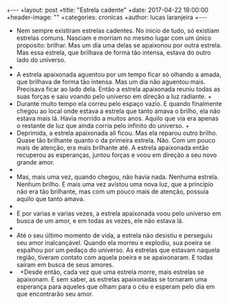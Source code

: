 +--- 
+layout: post 
+title:  "Estrela cadente" 
+date:   2017-04-22 18:00:00 
+header-image: "" 
+categories: cronicas 
+author: lucas laranjeira
+--- 

+ Nem sempre existiram estrelas cadentes. No inicio de tudo, só existiam estrelas comuns. Nasciam e morriam no mesmo lugar com um único proposito: brilhar. Mas um dia uma delas se apaixonou por outra estrela. Mas essa estrela, que brilhava de forma tão intensa, estava do outro lado do universo. 
+  
+ A estrela apaixonada aguentou por um tempo ficar só olhando a amada, que brilhava de forma tão intensa. Mas um dia não aguentou mais. Precisava ficar ao lado dela. Então a estrela apaixonada reuniu todas as suas forças e saiu voando pelo universo em direção a luz radiante. 
+ 
+ Durante muito tempo ela correu pelo espaço vazio. E quando finalmente chegou ao local onde estava a estrela que tanto amava o brilho, ela não estava mais lá. Havia morrido a muitos anos. Aquilo que via era apenas o restante de luz que ainda corria pelo infinito do universo. 
+ 
+ Deprimida, a estrela apaixonada ali ficou. Mas ela reparou outro brilho. Quase tão brilhante quanto o da primeira estrela. Não. Com um pouco mais de atenção, era mais brilhante até. A estrela apaixonada então recuperou as esperanças, juntou forças e voou em direção a seu novo grande amor.
+  
+ Mas, mais uma vez, quando chegou, não havia nada. Nenhuma estrela. Nenhum brilho. E mais uma vez avistou uma nova luz, que a principio não era tão brilhante, mas com um pouco mais de atenção, possuía aquilo que tanto amava. 
+  
+ E por varias e varias vezes, a estrela apaixonada voou pelo universo em busca de um amor, e em todas as vezes, ele não estava lá. 
+  
+ Até o seu último momento de vida, a estrela não desistiu e perseguiu seu amor inalcançável. Quando ela morreu e explodiu, sua poeira se espalhou por um pedaço do universo. As estrelas que estavam naquela região, tiveram contato com aquela poeira e se apaixonaram. E todas saíram em busca de seus amores.
+  
+Desde então, cada vez que uma estrela morre, mais estrelas se apaixonam. E sem saber, as estrelas apaixonadas se tornaram uma esperança para aqueles que olham para o céu e esperam pelo dia em que encontrarão seu amor.
